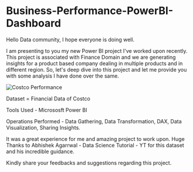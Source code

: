 # Business-Performance-PowerBI-Dashboard
Hello Data community, I hope everyone is doing well.

I am presenting to you my new Power BI project I've worked upon recently. This project is associated with Finance Domain and we are generating insights for a product based company dealing in multiple products and in different region. So, let's deep dive into this project and let me provide you with some analysis I have done over the same.

![Costco Performance](https://github.com/pritishgp/Business-Performance-PowerBI-Dashboard/assets/133867934/53346fa9-c493-4534-9d47-8469ec8d0693)

Dataset = Financial Data of Costco

Tools Used - Micrososft Power BI

Operations Performed - Data Gathering, Data Transformation, DAX, Data Visualization, Sharing Insights.

It was a great experience for me and amazing project to work upon. Huge Thanks to Abhishek Agarrwal - Data Science Tutorial - YT for this dataset and his incredible guidance.

Kindly share your feedbacks and suggestions regarding this project.
